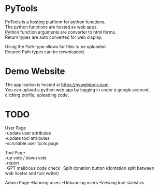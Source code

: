 # PyTools

PyTools is a hosting platform for python functions.  
The python functions are hosted as web apps.  
Python function arguments are converter to html forms.  
Return types are auto converted for web display.  

Using the Path type allows for files to be uploaded.  
Retured Path types can be downloaded.  

# Demo Website

The application is hosted at https://pywebtools.com.  
You can upload a python web app by logging in under a google account, clicking profile, uploading code.  

# TODO

User Page  
-update user attributes  
-update tool attributes  
-scrollable user tools page  

Tool Page  
-up vote / down vote  
-report  
-GPT malicious code check
-Split donation button (dontation split between web hoster and tool writer)

Admin Page
-Banning users
-Unbanning users
-Viewing tool statistics

